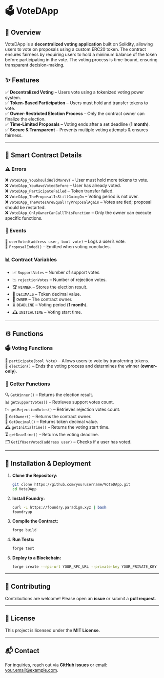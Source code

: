 # 🗳 VoteDApp

## 🌟 Overview
VoteDApp is a **decentralized voting application** built on Solidity, allowing users to vote on proposals using a custom ERC20 token. The contract ensures fairness by requiring users to hold a minimum balance of the token before participating in the vote. The voting process is time-bound, ensuring transparent decision-making.

## ✨ Features
✅ **Decentralized Voting** – Users vote using a tokenized voting power system.  
✅ **Token-Based Participation** – Users must hold and transfer tokens to vote.  
✅ **Owner-Restricted Election Process** – Only the contract owner can finalize the election.  
✅ **Time-Limited Proposals** – Voting ends after a set deadline (**1 month**).  
✅ **Secure & Transparent** – Prevents multiple voting attempts & ensures fairness.  

---
## 📜 Smart Contract Details

### ⚠️ Errors
❌ `VoteDApp_YouShouldHoldMoreVT` – User must hold more tokens to vote.  
❌ `VoteDApp_YouHaveVotedBefore` – User has already voted.  
❌ `VoteDApp_ParticipateFailed` – Token transfer failed.  
❌ `VoteDApp_TheProposalIsStillGoingOn` – Voting period is not over.  
❌ `VoteDApp_TheVotesAreEqualTryProposalAgain` – Votes are tied; proposal should be restarted.  
❌ `VoteDApp_OnlyOwnerCanCallThisFunction` – Only the owner can execute specific functions.  

### 📢 Events
📌 `userVoted(address user, bool vote)` – Logs a user’s vote.  
📌 `ProposalEnded()` – Emitted when voting concludes.  

### 📊 Contract Variables
- 📈 `SupportVotes` – Number of support votes.  
- 📉 `rejectionVotes` – Number of rejection votes.  
- 🏆 `WINNER` – Stores the election result.  
- 🔢 `DECIMALS` – Token decimal value.  
- 👑 `OWNER` – The contract owner.  
- ⏳ `DEADLINE` – Voting period (**1 month**).  
- 🕰 `INITIALTIME` – Voting start time.  

---
## ⚙️ Functions
### 🗳 **Voting Functions**
🔹 `participate(bool Vote)` – Allows users to vote by transferring tokens.  
🔹 `election()` – Ends the voting process and determines the winner (**owner-only**).  

### 📡 **Getter Functions**
🔍 `GetWinner()` – Returns the election result.  
📊 `getSupportVotes()` – Retrieves support votes count.  
📉 `getRejectionVotes()` – Retrieves rejection votes count.  
👑 `GetOwner()` – Returns the contract owner.  
🔢 `GetDecimal()` – Returns token decimal value.  
🕰 `getInitialTime()` – Returns the voting start time.  
⏳ `getDeadline()` – Returns the voting deadline.  
🗂 `GetIfUserVoted(address user)` – Checks if a user has voted.  

---
## 🚀 Installation & Deployment
1. **Clone the Repository:**  
   ```sh
   git clone https://github.com/yourusername/VoteDApp.git
   cd VoteDApp
   ```
2. **Install Foundry:**  
   ```sh
   curl -L https://foundry.paradigm.xyz | bash
   foundryup
   ```
3. **Compile the Contract:**  
   ```sh
   forge build
   ```
4. **Run Tests:**  
   ```sh
   forge test
   ```
5. **Deploy to a Blockchain:**  
   ```sh
   forge create --rpc-url YOUR_RPC_URL --private-key YOUR_PRIVATE_KEY src/VoteDApp.sol:VoteDApp --constructor-args <TOKEN_ADDRESS>
   ```

---
## 🤝 Contributing
Contributions are welcome! Please open an **issue** or submit a **pull request**.

---
## 📜 License
This project is licensed under the **MIT License**.

---
## 📬 Contact
For inquiries, reach out via **GitHub issues** or email: [your.email@example.com](mailto:your.email@example.com).

